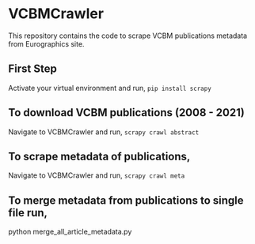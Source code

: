 # VCBMCrawler
This repository contains the code to scrape VCBM publications metadata from Eurographics site.

## First Step
Activate your virtual environment and run,
`pip install scrapy`

## To download VCBM publications (2008 - 2021)
Navigate to VCBMCrawler and run,
`scrapy crawl abstract` 

## To scrape metadata of publications,
Navigate to VCBMCrawler and run,
`scrapy crawl meta`

## To merge metadata from publications to single file run,
python merge_all_article_metadata.py 


